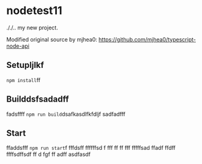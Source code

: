 # nodetest11
././..
my new project.

Modified original source by mjhea0: https://github.com/mjhea0/typescript-node-api

## Setupljlkf

`npm install`ff

## Builddsfsadadff
fadsffff
`npm run build`dsafkasdlfkfdljf
sadfadfff
## Start
ffaddsfff
`npm run start`f
fffdsff
ffffffsd
f
fff
ff
ff
fff
fffffsad
ffadf
ffdff
ffffsdffsdf
ff
d
fgf
ff
adff
asdfasdf

